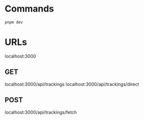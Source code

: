# Commands

`pnpm dev`

# URLs

localhost:3000

## GET

localhost:3000/api/trackings
localhost:3000/api/trackings/direct

## POST

localhost:3000/api/trackings/fetch
